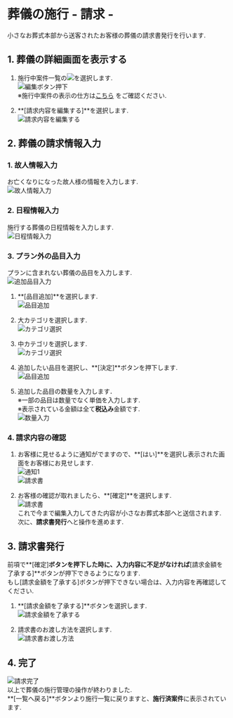 # 葬儀の施行 - 請求 - 

小さなお葬式本部から送客されたお客様の葬儀の請求書発行を行います.

## 1. 葬儀の詳細画面を表示する  
1. 施行中案件一覧の<img class="img_inline" src="../../asset/image/seikyu/icon_edit.png">を選択します.  
 ![編集ボタン押下](../asset/image/seikyu/select_icon_edit.png)  
※施行中案件の表示の仕方は[こちら](../../funeral_list/yet/#1) をご確認ください. 

2. **[請求内容を編集する]**を選択します.  
 ![請求内容を編集する](../asset/image/seikyu/select_edit_mode.png)

  
## 2. 葬儀の請求情報入力  

### 1. 故人情報入力  
お亡くなりになった故人様の情報を入力します.   
 ![故人情報入力](../asset/image/seikyu/seikyu_step1.png)

### 2. 日程情報入力  
施行する葬儀の日程情報を入力します.  
 ![日程情報入力](../asset/image/seikyu/seikyu_step2.png)

### 3. プラン外の品目入力  
プランに含まれない葬儀の品目を入力します.  
 ![追加品目入力](../asset/image/seikyu/seikyu_step3_1.png)

1. **[品目追加]**を選択します.  
 ![品目追加](../asset/image/seikyu/select_adding_item_button.png)
 
2. 大カテゴリを選択します.  
 ![カテゴリ選択](../asset/image/seikyu/select_category.png)

3. 中カテゴリを選択します.  
 ![カテゴリ選択](../asset/image/seikyu/select_subcategory.png)

4. 追加したい品目を選択し、**[決定]**ボタンを押下します.  
 ![品目追加](../asset/image/seikyu/select_adding_item.png)

5. 追加した品目の数量を入力します．  
※一部の品目は数量でなく単価を入力します.  
※表示されている金額は全て**税込み**金額です.  
 ![数量入力](../asset/image/seikyu/seikyu_step3_2.png)

### 4. 請求内容の確認  
1. お客様に見せるように通知がでますので、**[はい]**を選択し表示された画面をお客様にお見せします.  
 ![通知1](../asset/image/seikyu/notice1.png)  
 ![請求書](../asset/image/seikyu/seikyu_step4_1.png)

2. お客様の確認が取れましたら、**[確定]**を選択します.  
 ![請求書](../asset/image/seikyu/seikyu_step4_2.png)  
これで今まで編集入力してきた内容が小さなお葬式本部へと送信されます.  
次に、**請求書発行**へと操作を進めます.


## 3. 請求書発行  
前項で**[確定]**ボタンを押下した時に、入力内容に不足がなければ**[請求金額を了承する]**ボタンが押下できるようになります.  
もし[請求金額を了承する]ボタンが押下できない場合は、入力内容を再確認してください.

1. **[請求金額を了承する]**ボタンを選択します.  
 ![請求金額を了承する](../asset/image/seikyu/seikyu_step5.png)

2. 請求書のお渡し方法を選択します.  
 ![請求書お渡し方法](../asset/image/seikyu/seikyu_step6.png)

## 4. 完了    
 ![請求完了](../asset/image/seikyu/seikyu_step7.png)  
 以上で葬儀の施行管理の操作が終わりました.  
 **[一覧へ戻る]**ボタンより施行一覧に戻りますと、**施行済案件**に表示されています.